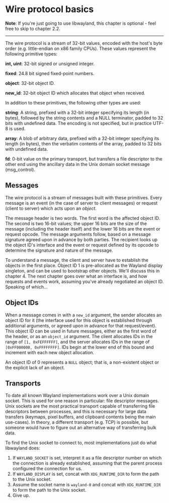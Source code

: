 # Wire protocol basics

**Note**: If you're just going to use libwayland, this chapter is optional -
feel free to skip to chapter 2.2.

---

The wire protocol is a stream of 32-bit values, encoded with the host's byte
order (e.g. little-endian on x86 family CPUs). These values represent the
following primitive types:

**int, uint**: 32-bit signed or unsigned integer.

**fixed**: 24.8 bit signed fixed-point numbers.

**object**: 32-bit object ID.

**new_id**: 32-bit object ID which allocates that object when received.

In addition to these primitives, the following other types are used:

**string**: A string, prefixed with a 32-bit integer specifying its length (in
bytes), followed by the string contents and a NULL terminator, padded to 32
bits with undefined data. The encoding is not specified, but in practice UTF-8
is used.

**array**: A blob of arbitrary data, prefixed with a 32-bit integer specifying
its length (in bytes), then the verbatim contents of the array, padded to 32
bits with undefined data.

**fd**: 0-bit value on the primary transport, but transfers a file descriptor to
the other end using the ancillary data in the Unix domain socket message
(msg_control).

## Messages

The wire protocol is a stream of messages built with these primitives. Every
message is an event (in the case of server to client messages) or request
(client to server) which acts upon an *object*.

The message header is two words. The first word is the affected object ID. The
second is two 16-bit values; the upper 16 bits are the size of the message
(including the header itself) and the lower 16 bits are the event or request
opcode. The message arguments follow, based on a message signature agreed upon
in advance by both parties. The recipient looks up the object ID's interface and
the event or request defined by its opcode to determine the signature and nature
of the message.

To understand a message, the client and server have to establish the objects in
the first place. Object ID 1 is pre-allocated as the Wayland display singleton,
and can be used to bootstrap other objects. We'll discuss this in chapter 4. The
next chapter goes over what an interface is, and how requests and events work,
assuming you've already negotiated an object ID. Speaking of which...

## Object IDs

When a message comes in with a `new_id` argument, the sender allocates an
object ID for it (the interface used for this object is established through
additional arguments, or agreed upon in advance for that request/event). This
object ID can be used in future messages, either as the first word of the
header, or as an `object_id` argument. The client allocates IDs in the range of
`[1, 0xFEFFFFFF]`, and the server allocates IDs in the range of `[0xFF000000,
0xFFFFFFFF]`. IDs begin at the lower end of this bound and increment with each
new object allocation.

An object ID of 0 represents a `NULL` object; that is, a non-existent object or
the explicit lack of an object.

## Transports

To date all known Wayland implementations work over a Unix domain socket. This
is used for one reason in particular: file descriptor messages. Unix sockets are
the most practical transport capable of transferring file descriptors between
processes, and this is necessary for large data transfers (keymaps, pixel
buffers, and clipboard contents being the main use-cases). In theory, a
different transport (e.g. TCP) is possible, but someone would have to figure out
an alternative way of transferring bulk data.

To find the Unix socket to connect to, most implementations just do what
libwayland does:

1. If `WAYLAND_SOCKET` is set, interpret it as a file descriptor number on which
   the connection is already established, assuming that the parent process
   configured the connection for us.
2. If `WAYLAND_DISPLAY` is set, concat with `XDG_RUNTIME_DIR` to form the path
   to the Unix socket.
3. Assume the socket name is `wayland-0` and concat with `XDG_RUNTIME_DIR` to
   form the path to the Unix socket.
4. Give up.
